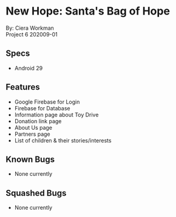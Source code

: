 # New Hope: Santa's Bag of Hope
By: Ciera Workman\
Project 6 202009-01

## Specs
* Android 29

## Features
* Google Firebase for Login
* Firebase for Database
* Information page about Toy Drive
* Donation link page
* About Us page
* Partners page
* List of children & their stories/interests

## Known Bugs
* None currently

## Squashed Bugs
* None currently
